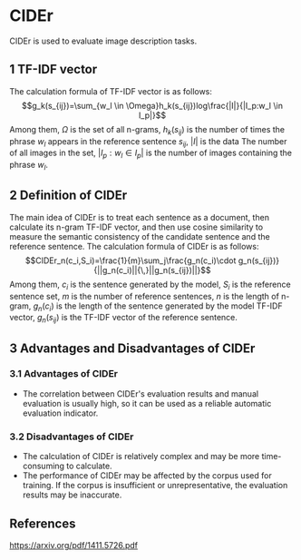 # CIDEr
CIDEr is used to evaluate image description tasks.
## 1 TF-IDF vector
The calculation formula of TF-IDF vector is as follows:
$$g_k(s_{ij})=\sum_{w_l \in \Omega}h_k(s_{ij})log\frac{|I|}{|I_p:w_l \in I_p|}$$
Among them, $\Omega$ is the set of all n-grams, $h_k(s_{ij})$ is the number of times the phrase $w_l$ appears in the reference sentence $s_{ij}$​, $|I|$ is the data The number of all images in the set, $|I_p:w_l \in I_p|$ is the number of images containing the phrase $w_l$.
## 2 Definition of CIDEr
The main idea of CIDEr is to treat each sentence as a document, then calculate its n-gram TF-IDF vector, and then use cosine similarity to measure the semantic consistency of the candidate sentence and the reference sentence.
The calculation formula of CIDEr is as follows:
$$CIDEr_n(c_i,S_i)=\frac{1}{m}\sum_j\frac{g_n(c_i)\cdot g_n(s_{ij})}{||g_n(c_i)||{\,}||g_n(s_{ij})||}$$
Among them, $c_i$ is the sentence generated by the model, $S_i$ is the reference sentence set, $m$ is the number of reference sentences, $n$ is the length of n-gram, $g_n(c_i)$ is the length of the sentence generated by the model TF-IDF vector, $g_n(s_{ij})$ is the TF-IDF vector of the reference sentence.
## 3 Advantages and Disadvantages of CIDEr
### 3.1 Advantages of CIDEr
- The correlation between CIDEr's evaluation results and manual evaluation is usually high, so it can be used as a reliable automatic evaluation indicator.
### 3.2 Disadvantages of CIDEr
- The calculation of CIDEr is relatively complex and may be more time-consuming to calculate.
- The performance of CIDEr may be affected by the corpus used for training. If the corpus is insufficient or unrepresentative, the evaluation results may be inaccurate.
## References
https://arxiv.org/pdf/1411.5726.pdf

